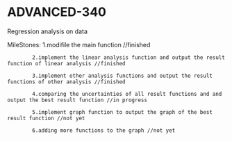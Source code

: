 # ADVANCED-340

Regression analysis on data

MileStones: 1.modifile the main function //finished

            2.implement the linear analysis function and output the result function of linear analysis //finished
	
            3.implement other analysis functions and output the result functions of other analysis //finished
	
            4.comparing the uncertainties of all result functions and and output the best result function //in progress
	
            5.implement graph function to output the graph of the best result function //not yet
	
            6.adding more functions to the graph //not yet
